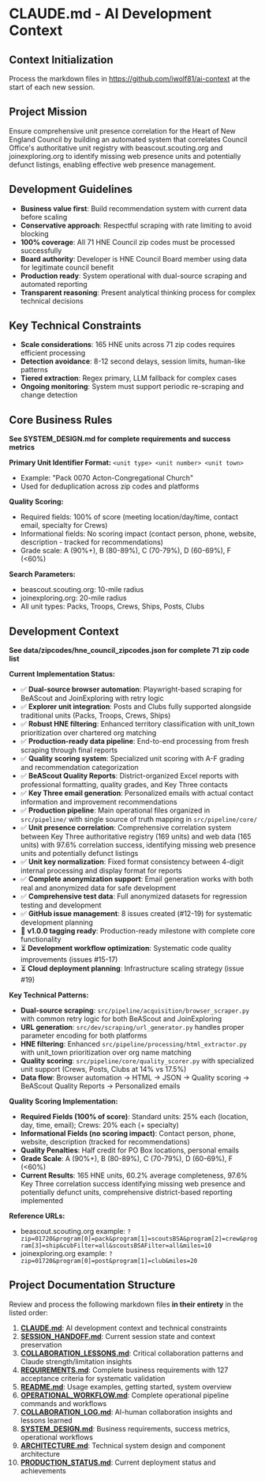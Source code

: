# CLAUDE.md - AI Development Context

## Context Initialization
Process the markdown files in https://github.com/iwolf81/ai-context at the start of each new session.

## Project Mission
Ensure comprehensive unit presence correlation for the Heart of New England Council by building an automated system that correlates Council Office's authoritative unit registry with beascout.scouting.org and joinexploring.org to identify missing web presence units and potentially defunct listings, enabling effective web presence management.

## Development Guidelines
- **Business value first**: Build recommendation system with current data before scaling
- **Conservative approach**: Respectful scraping with rate limiting to avoid blocking
- **100% coverage**: All 71 HNE Council zip codes must be processed successfully  
- **Board authority**: Developer is HNE Council Board member using data for legitimate council benefit
- **Production ready**: System operational with dual-source scraping and automated reporting
- **Transparent reasoning**: Present analytical thinking process for complex technical decisions

## Key Technical Constraints
- **Scale considerations**: 165 HNE units across 71 zip codes requires efficient processing
- **Detection avoidance**: 8-12 second delays, session limits, human-like patterns
- **Tiered extraction**: Regex primary, LLM fallback for complex cases
- **Ongoing monitoring**: System must support periodic re-scraping and change detection

## Core Business Rules
**See SYSTEM_DESIGN.md for complete requirements and success metrics**

**Primary Unit Identifier Format:** `<unit type> <unit number> <unit town>`
- Example: "Pack 0070 Acton-Congregational Church" 
- Used for deduplication across zip codes and platforms

**Quality Scoring:**
- Required fields: 100% of score (meeting location/day/time, contact email, specialty for Crews)
- Informational fields: No scoring impact (contact person, phone, website, description - tracked for recommendations)
- Grade scale: A (90%+), B (80-89%), C (70-79%), D (60-69%), F (<60%)

**Search Parameters:**
- beascout.scouting.org: 10-mile radius
- joinexploring.org: 20-mile radius  
- All unit types: Packs, Troops, Crews, Ships, Posts, Clubs
 
## Development Context
**See data/zipcodes/hne_council_zipcodes.json for complete 71 zip code list**

**Current Implementation Status:**
- ✅ **Dual-source browser automation**: Playwright-based scraping for BeAScout and JoinExploring with retry logic
- ✅ **Explorer unit integration**: Posts and Clubs fully supported alongside traditional units (Packs, Troops, Crews, Ships)
- ✅ **Robust HNE filtering**: Enhanced territory classification with unit_town prioritization over chartered org matching
- ✅ **Production-ready data pipeline**: End-to-end processing from fresh scraping through final reports
- ✅ **Quality scoring system**: Specialized unit scoring with A-F grading and recommendation categorization
- ✅ **BeAScout Quality Reports**: District-organized Excel reports with professional formatting, quality grades, and Key Three contacts
- ✅ **Key Three email generation**: Personalized emails with actual contact information and improvement recommendations
- ✅ **Production pipeline**: Main operational files organized in `src/pipeline/` with single source of truth mapping in `src/pipeline/core/`
- ✅ **Unit presence correlation**: Comprehensive correlation system between Key Three authoritative registry (169 units) and web data (165 units) with 97.6% correlation success, identifying missing web presence units and potentially defunct listings
- ✅ **Unit key normalization**: Fixed format consistency between 4-digit internal processing and display format for reports
- ✅ **Complete anonymization support**: Email generation works with both real and anonymized data for safe development
- ✅ **Comprehensive test data**: Full anonymized datasets for regression testing and development
- ✅ **GitHub issue management**: 8 issues created (#12-19) for systematic development planning
- 🎯 **v1.0.0 tagging ready**: Production-ready milestone with complete core functionality
- ⏳ **Development workflow optimization**: Systematic code quality improvements (issues #15-17)
- ⏳ **Cloud deployment planning**: Infrastructure scaling strategy (issue #19)

**Key Technical Patterns:**
- **Dual-source scraping**: `src/pipeline/acquisition/browser_scraper.py` with common retry logic for both BeAScout and JoinExploring  
- **URL generation**: `src/dev/scraping/url_generator.py` handles proper parameter encoding for both platforms
- **HNE filtering**: Enhanced `src/pipeline/processing/html_extractor.py` with unit_town prioritization over org name matching
- **Quality scoring**: `src/pipeline/core/quality_scorer.py` with specialized unit support (Crews, Posts, Clubs at 14% vs 17.5%)
- **Data flow**: Browser automation → HTML → JSON → Quality scoring → BeAScout Quality Reports → Personalized emails

**Quality Scoring Implementation:**
- **Required Fields (100% of score)**: Standard units: 25% each (location, day, time, email); Crews: 20% each (+ specialty)
- **Informational Fields (no scoring impact)**: Contact person, phone, website, description (tracked for recommendations)
- **Quality Penalties**: Half credit for PO Box locations, personal emails
- **Grade Scale**: A (90%+), B (80-89%), C (70-79%), D (60-69%), F (<60%)
- **Current Results**: 165 HNE units, 60.2% average completeness, 97.6% Key Three correlation success identifying missing web presence and potentially defunct units, comprehensive district-based reporting implemented

**Reference URLs:**
- beascout.scouting.org example: `?zip=01720&program[0]=pack&program[1]=scoutsBSA&program[2]=crew&program[3]=ship&cubFilter=all&scoutsBSAFilter=all&miles=10`
- joinexploring.org example: `?zip=01720&program[0]=post&program[1]=club&miles=20`

## Project Documentation Structure
Review and process the following markdown files **in their entirety** in the listed order:
1. **[CLAUDE.md](CLAUDE.md)**: AI development context and technical constraints
1. **[SESSION_HANDOFF.md](SESSION_HANDOFF.md)**: Current session state and context preservation
1. **[COLLABORATION_LESSONS.md](COLLABORATION_LESSONS.md)**: Critical collaboration patterns and Claude strength/limitation insights
1. **[REQUIREMENTS.md](REQUIREMENTS.md)**: Complete business requirements with 127 acceptance criteria for systematic validation
1. **[README.md](README.md)**: Usage examples, getting started, system overview
1. **[OPERATIONAL_WORKFLOW.md](OPERATIONAL_WORKFLOW.md)**: Complete operational pipeline commands and workflows
1. **[COLLABORATION_LOG.md](COLLABORATION_LOG.md)**: AI-human collaboration insights and lessons learned
1. **[SYSTEM_DESIGN.md](SYSTEM_DESIGN.md)**: Business requirements, success metrics, operational workflows
1. **[ARCHITECTURE.md](ARCHITECTURE.md)**: Technical system design and component architecture
1. **[PRODUCTION_STATUS.md](PRODUCTION_STATUS.md)**: Current deployment status and achievements


